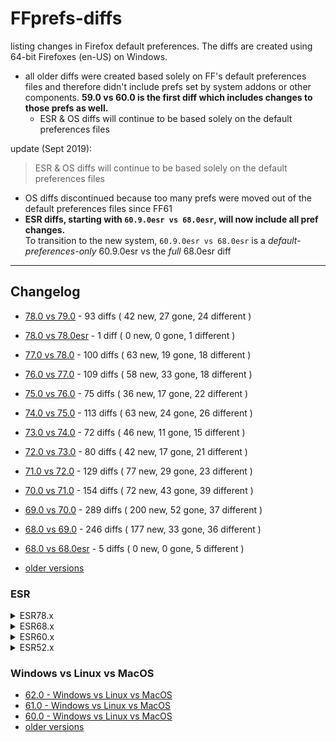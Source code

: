 # FFprefs-diffs
listing changes in Firefox default preferences. The diffs are created using 64-bit Firefoxes (en-US) on Windows.

* all older diffs were created based solely on FF's default preferences files and therefore didn't include prefs
set by system addons or other components. **59.0 vs 60.0 is the first diff which includes changes to those prefs as well.**
  * ESR & OS diffs will continue to be based solely on the default preferences files

update (Sept 2019):

> ESR & OS diffs will continue to be based solely on the default preferences files

* OS diffs discontinued because too many prefs were moved out of the default preferences files since FF61
* **ESR diffs, starting with `60.9.0esr vs 68.0esr`, will now include all pref changes. <br>**
To transition to the new system, `60.9.0esr vs 68.0esr` is a *default-preferences-only* 60.9.0esr vs the *full* 68.0esr diff

___

## Changelog

* [78.0 vs 79.0](https://github.com/earthlng/FFprefs-diffs/blob/master/diffs/7x/diff-v78.0-vs-v79.0.log.js "78.0 vs 79.0") - 93 diffs ( 42 new, 27 gone, 24 different )

* [78.0 vs 78.0esr](https://github.com/earthlng/FFprefs-diffs/blob/master/diffs/7x/diff-v78.0-vs-v78.0esr.log.js "78.0 vs 78.0 ESR") - 1 diff ( 0 new, 0 gone, 1 different )

* [77.0 vs 78.0](https://github.com/earthlng/FFprefs-diffs/blob/master/diffs/7x/diff-v77.0-vs-v78.0.log.js "77.0 vs 78.0") - 100 diffs ( 63 new, 19 gone, 18 different )

* [76.0 vs 77.0](https://github.com/earthlng/FFprefs-diffs/blob/master/diffs/7x/diff-v76.0-vs-v77.0.log.js "76.0 vs 77.0") - 109 diffs ( 58 new, 33 gone, 18 different )

* [75.0 vs 76.0](https://github.com/earthlng/FFprefs-diffs/blob/master/diffs/7x/diff-v75.0-vs-v76.0.log.js "75.0 vs 76.0") - 75 diffs ( 36 new, 17 gone, 22 different )

* [74.0 vs 75.0](https://github.com/earthlng/FFprefs-diffs/blob/master/diffs/7x/diff-v74.0-vs-v75.0.log.js "74.0 vs 75.0") - 113 diffs ( 63 new, 24 gone, 26 different )

* [73.0 vs 74.0](https://github.com/earthlng/FFprefs-diffs/blob/master/diffs/7x/diff-v73.0-vs-v74.0.log.js "73.0 vs 74.0") - 72 diffs ( 46 new, 11 gone, 15 different )

* [72.0 vs 73.0](https://github.com/earthlng/FFprefs-diffs/blob/master/diffs/7x/diff-v72.0-vs-v73.0.log.js "72.0 vs 73.0") - 80 diffs ( 42 new, 17 gone, 21 different )

* [71.0 vs 72.0](https://github.com/earthlng/FFprefs-diffs/blob/master/diffs/7x/diff-v71.0-vs-v72.0.log.js "71.0 vs 72.0") - 129 diffs ( 77 new, 29 gone, 23 different )

* [70.0 vs 71.0](https://github.com/earthlng/FFprefs-diffs/blob/master/diffs/7x/diff-v70.0-vs-v71.0.log.js "70.0 vs 71.0") - 154 diffs ( 72 new, 43 gone, 39 different )

* [69.0 vs 70.0](https://github.com/earthlng/FFprefs-diffs/blob/master/diffs/7x/diff-v69.0-vs-v70.0.log.js "69.0 vs 70.0") - 289 diffs ( 200 new, 52 gone, 37 different )

* [68.0 vs 69.0](https://github.com/earthlng/FFprefs-diffs/blob/master/diffs/6x/diff-v68.0-vs-v69.0.log.js "68.0 vs 69.0") - 246 diffs ( 177 new, 33 gone, 36 different )

* [68.0 vs 68.0esr](https://github.com/earthlng/FFprefs-diffs/blob/master/diffs/6x/diff-v68.0-vs-v68.0esr.log.js "68.0 vs 68.0 ESR") - 5 diffs ( 0 new, 0 gone, 5 different )

* [older versions](https://github.com/earthlng/FFprefs-diffs/tree/master/diffs)


### ESR

<details><summary>ESR78.x</summary><p>

* [78.0esr vs 78.1.0esr](https://github.com/earthlng/FFprefs-diffs/blob/master/diffs/ESR/diff-v78.0esr-vs-v78.1.0esr.log.js "78.0esr vs 78.1.0esr") - 6 diffs ( 3 new, 2 gone, 1 different )

</p></details>

<details><summary>ESR68.x</summary><p>

* 68.10.0esr vs 68.11.0esr - no changes

* 68.9.0esr vs 68.10.0esr - no changes

* 68.8.0esr vs 68.9.0esr - no changes

* [68.7.0esr vs 68.8.0esr](https://github.com/earthlng/FFprefs-diffs/blob/master/diffs/ESR/diff-v68.7.0esr-vs-v68.8.0esr.log.js "68.7.0esr vs 68.8.0esr") - 1 diff ( 0 new, 0 gone, 1 different )

* 68.6.0esr vs 68.7.0esr - no changes

* 68.5.0esr vs 68.6.0esr - no changes

* 68.4.0esr vs 68.5.0esr - no changes

* [68.3.0esr vs 68.4.0esr](https://github.com/earthlng/FFprefs-diffs/blob/master/diffs/ESR/diff-v68.3.0esr-vs-v68.4.0esr.log.js "68.3.0esr vs 68.4.0esr") - 2 diffs ( 1 new, 0 gone, 1 different )

* [68.2.0esr vs 68.3.0esr](https://github.com/earthlng/FFprefs-diffs/blob/master/diffs/ESR/diff-v68.2.0esr-vs-v68.3.0esr.log.js "68.2.0esr vs 68.3.0esr") - 2 diffs ( 0 new, 0 gone, 2 different )

* 68.1.0esr vs 68.2.0esr - no changes

* [68.0esr vs 68.1.0esr](https://github.com/earthlng/FFprefs-diffs/blob/master/diffs/ESR/diff-v68.0esr-vs-v68.1.0esr.log.js "68.0esr vs 68.1.0esr") - 8 diffs ( 7 new, 0 gone, 1 different )

* [60.9.0esr vs 68.0esr](https://github.com/earthlng/FFprefs-diffs/blob/master/diffs/ESR/diff-v60.9.0esr-vs-v68.0esr-full.log.js "60.9.0esr vs 68.0esr") - 1083 diffs ( 675 new, 328 gone, 80 different )

</p></details>

<details><summary>ESR60.x</summary><p>

* 60.8.0esr vs 60.9.0esr - no changes

* [60.7.0esr vs 60.8.0esr](https://github.com/earthlng/FFprefs-diffs/blob/master/diffs/ESR/diff-v60.7.0esr-vs-v60.8.0esr.log.js "60.7.0esr vs 60.8.0esr") - 13 diffs ( 1 new, 12 gone, 0 different )

* 60.6.0esr vs 60.7.0esr - no changes

* [60.5.0esr vs 60.6.0esr](https://github.com/earthlng/FFprefs-diffs/blob/master/diffs/ESR/diff-v60.5.0esr-vs-v60.6.0esr.log.js "60.5.0esr vs 60.6.0esr") - 8 diffs ( 1 new, 0 gone, 7 different )

* 60.4.0esr vs 60.5.0esr - no changes

* 60.3.0esr vs 60.4.0esr - no changes

* 60.2.0esr vs 60.3.0esr - no changes

* 60.1.0esr vs 60.2.0esr - no changes

* [60.0esr vs 60.1.0esr](https://github.com/earthlng/FFprefs-diffs/blob/master/diffs/ESR/diff-v60.0esr-vs-v60.1.0esr.log.js "60.0esr vs 60.1.0esr") - 3 diffs ( 0 new, 1 gone, 2 different )

* [52.9.0esr vs 60.0esr](https://github.com/earthlng/FFprefs-diffs/blob/master/diffs/ESR/diff-v52.9.0esr-vs-v60.0esr.log.js "52.9.0esr vs 60.0esr") - 1203 diffs ( 674 new, 322 gone, 207 different )

</p></details>

<details><summary>ESR52.x</summary><p>

* 52.8.0esr vs 52.9.0esr - no changes

* 52.7.0esr vs 52.8.0esr - no changes

* [52.6.0esr vs 52.7.0esr](https://github.com/earthlng/FFprefs-diffs/blob/master/diffs/ESR/diff-v52.6.0esr-vs-v52.7.0esr.log.js "52.6.0esr vs 52.7.0esr") - 2 diffs ( 0 new, 1 gone, 1 different )

* [52.5.0esr vs 52.6.0esr](https://github.com/earthlng/FFprefs-diffs/blob/master/diffs/ESR/diff-v52.5.0esr-vs-v52.6.0esr.log.js "52.5.0esr vs 52.6.0esr") - 5 diffs ( 1 new, 1 gone, 3 different )

* 52.4.0esr vs 52.5.0esr - no changes

* 52.3.0esr vs 52.4.0esr - no changes

* [52.2.0esr vs 52.3.0esr](https://github.com/earthlng/FFprefs-diffs/blob/master/diffs/ESR/diff-v52.2.0esr-vs-v52.3.0esr.log.js "52.2.0esr vs 52.3.0esr") - 1 diff ( 0 new, 0 gone, 1 different )

* [52.1.0esr vs 52.2.0esr](https://github.com/earthlng/FFprefs-diffs/blob/master/diffs/ESR/diff-v52.1.0esr-vs-v52.2.0esr.log.js "52.1.0esr vs 52.2.0esr") - 3 diffs ( 3 new, 0 gone, 0 different )
  
* [52.0esr vs 52.1.0esr](https://github.com/earthlng/FFprefs-diffs/blob/master/diffs/ESR/diff-v52.0esr-vs-v52.1.0esr.log.js "52.0esr vs 52.1.0esr") - 2 diffs ( 0 new, 0 gone, 2 different )

</p></details>

### Windows vs Linux vs MacOS

* [62.0 - Windows vs Linux vs MacOS](https://earthlng.github.io/FFprefs-diffs/Firefox-v62.0.html)
* [61.0 - Windows vs Linux vs MacOS](https://earthlng.github.io/FFprefs-diffs/Firefox-v61.0.html)
* [60.0 - Windows vs Linux vs MacOS](https://earthlng.github.io/FFprefs-diffs/Firefox-v60.0.html)
* [older versions](https://earthlng.github.io/FFprefs-diffs/index.html)

